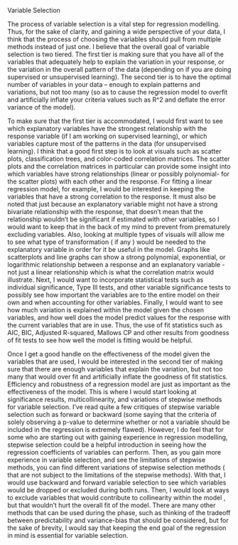 Variable Selection

  The process of variable selection is a vital step for regression modelling. Thus, for the sake of clarity, and gaining a wide perspective of your data, I think that the process of choosing the variables should pull from multiple methods instead of just one. I believe that the overall goal of variable selection is two tiered. The first tier is making sure that you have all of the variables that adequately help to explain the variation in your response, or the variation in the overall pattern of the data (depending on if you are doing supervised or unsupervised learning). The second tier is to have the optimal number of variables in your data – enough to explain patterns and variations, but not too many (so as to cause the regression model to overfit and artificially inflate your criteria values such as R^2 and deflate the error variance of the model).     
  
  To make sure that the first tier is accommodated, I would first want to see which explanatory variables have the strongest relationship with the response variable (if I am working on supervised learning), or which variables capture most of the patterns in the data (for unsupervised learning). I think that a good first step is to look at visuals such as scatter plots, classification trees, and color-coded correlation matrices. The scatter plots and the correlation matrices in particular can provide some insight into which variables have strong relationships (linear or possibly polynomial- for the scatter plots) with each other and the response. For fitting a linear regression model, for example, I would be interested in keeping the variables that have a strong correlation to the response. It must also be noted that just because an explanatory variable might not have a strong bivariate relationship with the response, that doesn’t mean that the relationship wouldn’t be significant if estimated with other variables, so I would want to keep that in the back of my mind to prevent from prematurely excluding variables. Also, looking at multiple types of visuals will allow me to see what type of transformation ( if any ) would be needed to the explanatory variable in order for it be useful in the model. Graphs like scatterplots and line graphs can show a strong polynomial, exponential, or logarithmic relationship between a response and an explanatory variable - not just a linear relationship which is what the correlation matrix would illustrate. Next, I would want to incorporate statistical tests such as individual significance, Type III tests, and other variable significance tests to possibly see how important the variables are to the entire model on their own and when accounting for other variables. Finally, I would want to see how much variation is explained within the model given the chosen variables, and how well does the model predict values for the response with the current variables that are in use. Thus, the use of fit statistics such as AIC, BIC, Adjusted R-squared, Mallows CP and other results from goodness of fit tests to see how well the model is fitting would be helpful.       
 
  Once I get a good handle on the effectiveness of the model given the variables that are used, I would be interested in the second tier of making sure that there are enough variables that explain the variation, but not too many that would over fit and artificially inflate the goodness of fit statistics. Efficiency and robustness of a regression model are just as important as the effectiveness of the model. This is where I would start looking at significance results, multicollinearity, and variations of stepwise methods for variable selection. I’ve read quite a few critiques of stepwise variable selection such as forward or backward (some saying that the criteria of solely observing a p-value to determine whether or not a variable should be included in the regression is extremely flawed). However, I do feel that for some who are starting out with gaining experience in regression modelling, stepwise selection could be a helpful introduction in seeing how the regression coefficients of variables can perform. Then, as you gain more experience in variable selection, and see the limitations of stepwise methods, you can find different variations of stepwise selection methods ( that are not subject to the limitations of the stepwise methods). With that, I would use backward and forward variable selection to see which variables would be dropped or excluded during both runs. Then, I would look at ways to exclude variables that would contribute to collinearity within the model , but that wouldn’t hurt the overall fit of the model. There are many other methods that can be used during the phase, such as thinking of the tradeoff between predictability and variance-bias that should be considered, but for the sake of brevity, I would say that keeping the end goal of the regression in mind is essential for variable selection. 

